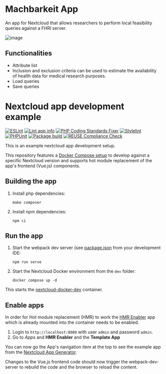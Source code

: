 <!--
* SPDX-FileCopyrightText: 2024 Sebastian Stöcker <sebastian.stoecker@uni-marburg.de>
* SPDX-License-Identifier: AGPL-3.0-or-later
-->

# Machbarkeit App
An app for Nextcloud that allows researchers to perform local feasibility queries against a FHRI server.

![image](https://github.com/user-attachments/assets/21841f73-4a9f-4121-a7ca-3226c8246eae)

## Functionalities
- Attribute list
- Inclusion and exclusion criteria can be used to estimate the availability of health data for medical research purposes.
- Load queries
- Save queries
  
# Nextcloud app development example
[![ESLint](https://github.com/diz-unimr/machbarkeit/actions/workflows/lint-eslint.yml/badge.svg)](https://github.com/diz-unimr/machbarkeit/actions/workflows/lint-eslint.yml)
[![Lint app info](https://github.com/diz-unimr/machbarkeit/actions/workflows/lint-info-xml.yml/badge.svg)](https://github.com/diz-unimr/machbarkeit/actions/workflows/lint-info-xml.yml)
[![PHP Coding Standards Fixer](https://github.com/diz-unimr/machbarkeit/actions/workflows/lint-php-cs.yml/badge.svg)](https://github.com/diz-unimr/machbarkeit/actions/workflows/lint-php-cs.yml)
[![Stylelint](https://github.com/diz-unimr/machbarkeit/actions/workflows/lint-stylelint.yml/badge.svg)](https://github.com/diz-unimr/machbarkeit/actions/workflows/lint-stylelint.yml)
[![PHPUnit](https://github.com/diz-unimr/machbarkeit/actions/workflows/phpunit-pgsql.yml/badge.svg)](https://github.com/diz-unimr/machbarkeit/actions/workflows/phpunit-pgsql.yml)
[![Package build](https://github.com/diz-unimr/machbarkeit/actions/workflows/appbuild.yml/badge.svg)](https://github.com/diz-unimr/machbarkeit/actions/workflows/appbuild.yml)
[![REUSE Compliance Check](https://github.com/diz-unimr/machbarkeit/actions/workflows/reuse.yml/badge.svg)](https://github.com/diz-unimr/machbarkeit/actions/workflows/reuse.yml)

This is an example nextcloud app development setup.

This repository features a [Docker Compose setup](dev/compose.yaml) to develop against a specific Nextcloud version and supports
hot module replacement of the app's frontend (Vue.js) components.

## Building the app

1. Install php dependencies:
   ```
   make composer
   ```
2. Install npm dependencies:
   ```
   npm ci
   ```

## Run the app

1. Start the webpack dev server (see [package.json](package.json) from your development IDE:
   ```
   npm run serve
   ```
2. Start the Nextcloud Docker environment from the `dev` folder:
   ```
   docker compose up -d
   ```

This starts the [nextcloud-docker-dev](https://github.com/juliushaertl/nextcloud-docker-dev) container.

## Enable apps

In order for Hot module replacement (HMR) to work the [HMR Enabler](https://github.com/nextcloud/hmr_enabler) app
which is already mounted into the container needs to be enabled.

1. Login to `http://localhost:8080` with user `admin` and password `admin`.
2. Go to _Apps_ and **HMR Enabler** and the **Template App**

You can now go the App's navigation item at the top to see the example app from the
[Nextcloud App Generator](https://apps.nextcloud.com/developer/apps/generate).

Changes to the Vue.js frontend code should now trigger the webpack-dev-server to rebuild the code and the browser to
reload the content.
